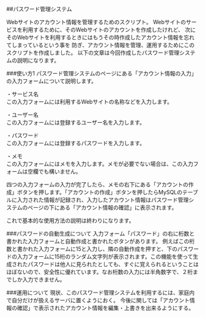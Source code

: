 ##パスワード管理システム

Webサイトのアカウント情報を管理するためのスクリプト。
Webサイトのサービスを利用するために、そのWebサイトのアカウントを作成したけれど、
次にそのWebサイトを利用するときにはもうその時作成したアカウント情報を忘れてしまっているという事を
防ぎ、アカウント情報を管理、運用するためにこのスクリプトを作成しました。
以下の文章は今回作成したパスワード管理システムの説明になります。


###使い方1
パスワード管理システムのページにある「アカウント情報の入力」の入力フォームについて説明します。  
  
  
・サービス名  
この入力フォームには利用するWebサイトの名称などを入力します。

・ユーザー名  
この入力フォームには登録するユーザー名を入力します。
  
・パスワード  
この入力フォームには登録するパスワードを入力します。

・メモ  
この入力フォームにはメモを入力します。メモが必要でない場合は、この入力フォームは空欄でも構いません。


四つの入力フォームの入力が完了したら、メモの右下にある「アカウントの作成」ボタンを押します。「アカウントの作成」ボタンを押したらMySQLのテーブルに入力された情報が記録され、入力したアカウント情報はパスワード管理システムのページの下にある「アカウント情報の確認」に表示されます。  

これで基本的な使用方法の説明は終わりになります。

###パスワードの自動生成について
入力フォーム「パスワード」の右に桁数と書かれた入力フォームと自動作成と書かれたボタンがあります。
例えばこの桁数と書かれた入力フォームに15と入力し、隣の自動作成を押すと、下のパスワードの入力フォームに15桁のランダム文字列が表示されます。この機能を使って生成されたパスワードは他人に見られたとしても、すぐに覚えられるということはほぼないので、安全性に優れています。なお桁数の入力には半角数字で、２桁までしか入力できません。

###運用について
現状、このパスワード管理システムを利用するには、家庭内で自分だけが扱えるサーバに置くようにおく。
今後に関しては「アカウント情報の確認」で表示されたアカウント情報を編集・上書きを出来るようにする。
